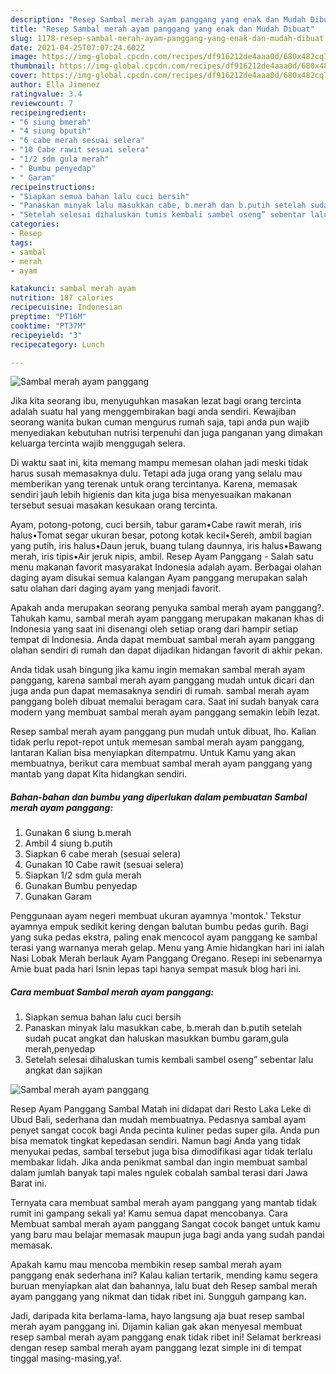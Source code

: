 ```yaml
---
description: "Resep Sambal merah ayam panggang yang enak dan Mudah Dibuat"
title: "Resep Sambal merah ayam panggang yang enak dan Mudah Dibuat"
slug: 1178-resep-sambal-merah-ayam-panggang-yang-enak-dan-mudah-dibuat
date: 2021-04-25T07:07:24.602Z
image: https://img-global.cpcdn.com/recipes/df916212de4aaa0d/680x482cq70/sambal-merah-ayam-panggang-foto-resep-utama.jpg
thumbnail: https://img-global.cpcdn.com/recipes/df916212de4aaa0d/680x482cq70/sambal-merah-ayam-panggang-foto-resep-utama.jpg
cover: https://img-global.cpcdn.com/recipes/df916212de4aaa0d/680x482cq70/sambal-merah-ayam-panggang-foto-resep-utama.jpg
author: Ella Jimenez
ratingvalue: 3.4
reviewcount: 7
recipeingredient:
- "6 siung bmerah"
- "4 siung bputih"
- "6 cabe merah sesuai selera"
- "10 Cabe rawit sesuai selera"
- "1/2 sdm gula merah"
- " Bumbu penyedap"
- " Garam"
recipeinstructions:
- "Siapkan semua bahan lalu cuci bersih"
- "Panaskan minyak lalu masukkan cabe, b.merah dan b.putih setelah sudah pucat angkat dan haluskan masukkan bumbu garam,gula merah,penyedap"
- "Setelah selesai dihaluskan tumis kembali sambel oseng” sebentar lalu angkat dan sajikan"
categories:
- Resep
tags:
- sambal
- merah
- ayam

katakunci: sambal merah ayam 
nutrition: 187 calories
recipecuisine: Indonesian
preptime: "PT16M"
cooktime: "PT37M"
recipeyield: "3"
recipecategory: Lunch

---
```



![Sambal merah ayam panggang](https://img-global.cpcdn.com/recipes/df916212de4aaa0d/680x482cq70/sambal-merah-ayam-panggang-foto-resep-utama.jpg)

Jika kita seorang ibu, menyuguhkan masakan lezat bagi orang tercinta adalah suatu hal yang menggembirakan bagi anda sendiri. Kewajiban seorang  wanita bukan cuman mengurus rumah saja, tapi anda pun wajib menyediakan kebutuhan nutrisi terpenuhi dan juga panganan yang dimakan keluarga tercinta wajib menggugah selera.

Di waktu  saat ini, kita memang mampu memesan olahan jadi meski tidak harus susah memasaknya dulu. Tetapi ada juga orang yang selalu mau memberikan yang terenak untuk orang tercintanya. Karena, memasak sendiri jauh lebih higienis dan kita juga bisa menyesuaikan makanan tersebut sesuai masakan kesukaan orang tercinta. 

Ayam, potong-potong, cuci bersih, tabur garam•Cabe rawit merah, iris halus•Tomat segar ukuran besar, potong kotak kecil•Sereh, ambil bagian yang putih, iris halus•Daun jeruk, buang tulang daunnya, iris halus•Bawang merah, iris tipis•Air jeruk nipis, ambil. Resep Ayam Panggang - Salah satu menu makanan favorit masyarakat Indonesia adalah ayam. Berbagai olahan daging ayam disukai semua kalangan Ayam panggang merupakan salah satu olahan dari daging ayam yang menjadi favorit.

Apakah anda merupakan seorang penyuka sambal merah ayam panggang?. Tahukah kamu, sambal merah ayam panggang merupakan makanan khas di Indonesia yang saat ini disenangi oleh setiap orang dari hampir setiap tempat di Indonesia. Anda dapat membuat sambal merah ayam panggang olahan sendiri di rumah dan dapat dijadikan hidangan favorit di akhir pekan.

Anda tidak usah bingung jika kamu ingin memakan sambal merah ayam panggang, karena sambal merah ayam panggang mudah untuk dicari dan juga anda pun dapat memasaknya sendiri di rumah. sambal merah ayam panggang boleh dibuat memalui beragam cara. Saat ini sudah banyak cara modern yang membuat sambal merah ayam panggang semakin lebih lezat.

Resep sambal merah ayam panggang pun mudah untuk dibuat, lho. Kalian tidak perlu repot-repot untuk memesan sambal merah ayam panggang, lantaran Kalian bisa menyiapkan ditempatmu. Untuk Kamu yang akan membuatnya, berikut cara membuat sambal merah ayam panggang yang mantab yang dapat Kita hidangkan sendiri.

<!--inarticleads1-->

##### Bahan-bahan dan bumbu yang diperlukan dalam pembuatan Sambal merah ayam panggang:

1. Gunakan 6 siung b.merah
1. Ambil 4 siung b.putih
1. Siapkan 6 cabe merah (sesuai selera)
1. Gunakan 10 Cabe rawit (sesuai selera)
1. Siapkan 1/2 sdm gula merah
1. Gunakan  Bumbu penyedap
1. Gunakan  Garam


Penggunaan ayam negeri membuat ukuran ayamnya &#39;montok.&#39; Tekstur ayamnya empuk sedikit kering dengan balutan bumbu pedas gurih. Bagi yang suka pedas ekstra, paling enak mencocol ayam panggang ke sambal terasi yang warnanya merah gelap. Menu yang Amie hidangkan hari ini ialah Nasi Lobak Merah berlauk Ayam Panggang Oregano. Resepi ini sebenarnya Amie buat pada hari Isnin lepas tapi hanya sempat masuk blog hari ini. 

<!--inarticleads2-->

##### Cara membuat Sambal merah ayam panggang:

1. Siapkan semua bahan lalu cuci bersih
1. Panaskan minyak lalu masukkan cabe, b.merah dan b.putih setelah sudah pucat angkat dan haluskan masukkan bumbu garam,gula merah,penyedap
1. Setelah selesai dihaluskan tumis kembali sambel oseng” sebentar lalu angkat dan sajikan
<img src="https://img-global.cpcdn.com/steps/a69fbc14407c5d9a/160x128cq70/sambal-merah-ayam-panggang-langkah-memasak-3-foto.jpg" alt="Sambal merah ayam panggang">

Resep Ayam Panggang Sambal Matah ini didapat dari Resto Laka Leke di Ubud Bali, sederhana dan mudah membuatnya. Pedasnya sambal ayam penyet sangat cocok bagi Anda pecinta kuliner pedas super gila. Anda pun bisa mematok tingkat kepedasan sendiri. Namun bagi Anda yang tidak menyukai pedas, sambal tersebut juga bisa dimodifikasi agar tidak terlalu membakar lidah. Jika anda penikmat sambal dan ingin membuat sambal dalam jumlah banyak tapi males ngulek cobalah sambal terasi dari Jawa Barat ini. 

Ternyata cara membuat sambal merah ayam panggang yang mantab tidak rumit ini gampang sekali ya! Kamu semua dapat mencobanya. Cara Membuat sambal merah ayam panggang Sangat cocok banget untuk kamu yang baru mau belajar memasak maupun juga bagi anda yang sudah pandai memasak.

Apakah kamu mau mencoba membikin resep sambal merah ayam panggang enak sederhana ini? Kalau kalian tertarik, mending kamu segera buruan menyiapkan alat dan bahannya, lalu buat deh Resep sambal merah ayam panggang yang nikmat dan tidak ribet ini. Sungguh gampang kan. 

Jadi, daripada kita berlama-lama, hayo langsung aja buat resep sambal merah ayam panggang ini. Dijamin kalian gak akan menyesal membuat resep sambal merah ayam panggang enak tidak ribet ini! Selamat berkreasi dengan resep sambal merah ayam panggang lezat simple ini di tempat tinggal masing-masing,ya!.

